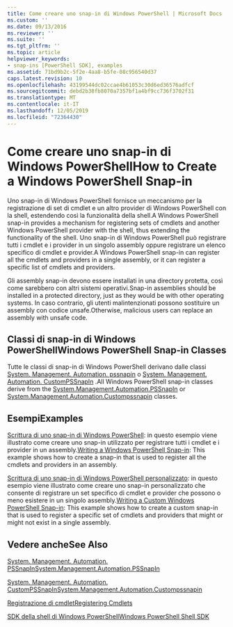 ```yaml
---
title: Come creare uno snap-in di Windows PowerShell | Microsoft Docs
ms.custom: ''
ms.date: 09/13/2016
ms.reviewer: ''
ms.suite: ''
ms.tgt_pltfrm: ''
ms.topic: article
helpviewer_keywords:
- snap-ins [PowerShell SDK], examples
ms.assetid: 71bd9b2c-5f2e-4aa8-b5fe-08c956540d37
caps.latest.revision: 10
ms.openlocfilehash: 43199544dc02ccae4b61053c30d6ed36576adfcf
ms.sourcegitcommit: debd2b38fb8070a7357bf1a4bf9cc736f3702f31
ms.translationtype: MT
ms.contentlocale: it-IT
ms.lasthandoff: 12/05/2019
ms.locfileid: "72364430"
---
```

# <a name="how-to-create-a-windows-powershell-snap-in"></a><span data-ttu-id="e118e-102">Come creare uno snap-in di Windows PowerShell</span><span class="sxs-lookup"><span data-stu-id="e118e-102">How to Create a Windows PowerShell Snap-in</span></span>

<span data-ttu-id="e118e-103">Uno snap-in di Windows PowerShell fornisce un meccanismo per la registrazione di set di cmdlet e un altro provider di Windows PowerShell con la shell, estendendo così la funzionalità della shell.</span><span class="sxs-lookup"><span data-stu-id="e118e-103">A Windows PowerShell snap-in provides a mechanism for registering sets of cmdlets and another Windows PowerShell provider with the shell, thus extending the functionality of the shell.</span></span> <span data-ttu-id="e118e-104">Uno snap-in di Windows PowerShell può registrare tutti i cmdlet e i provider in un singolo assembly oppure registrare un elenco specifico di cmdlet e provider.</span><span class="sxs-lookup"><span data-stu-id="e118e-104">A Windows PowerShell snap-in can register all the cmdlets and providers in a single assembly, or it can register a specific list of cmdlets and providers.</span></span>

<span data-ttu-id="e118e-105">Gli assembly snap-in devono essere installati in una directory protetta, così come sarebbero con altri sistemi operativi.</span><span class="sxs-lookup"><span data-stu-id="e118e-105">Snap-in assemblies should be installed in a protected directory, just as they would be with other operating systems.</span></span> <span data-ttu-id="e118e-106">In caso contrario, gli utenti malintenzionati possono sostituire un assembly con codice unsafe.</span><span class="sxs-lookup"><span data-stu-id="e118e-106">Otherwise, malicious users can replace an assembly with unsafe code.</span></span>

## <a name="windows-powershell-snap-in-classes"></a><span data-ttu-id="e118e-107">Classi di snap-in di Windows PowerShell</span><span class="sxs-lookup"><span data-stu-id="e118e-107">Windows PowerShell Snap-in Classes</span></span>

<span data-ttu-id="e118e-108">Tutte le classi di snap-in di Windows PowerShell derivano dalle classi [System. Management. Automation. pssnapin](/dotnet/api/System.Management.Automation.PSSnapIn) o [System. Management. Automation. CustomPSSnapIn](/dotnet/api/System.Management.Automation.CustomPSSnapIn) .</span><span class="sxs-lookup"><span data-stu-id="e118e-108">All Windows PowerShell snap-in classes derive from the [System.Management.Automation.PSSnapIn](/dotnet/api/System.Management.Automation.PSSnapIn) or [System.Management.Automation.Custompssnapin](/dotnet/api/System.Management.Automation.CustomPSSnapIn) classes.</span></span>

## <a name="examples"></a><span data-ttu-id="e118e-109">Esempi</span><span class="sxs-lookup"><span data-stu-id="e118e-109">Examples</span></span>

<span data-ttu-id="e118e-110">[Scrittura di uno snap-in di Windows PowerShell](./writing-a-windows-powershell-snap-in.md): in questo esempio viene illustrato come creare uno snap-in utilizzato per registrare tutti i cmdlet e i provider in un assembly.</span><span class="sxs-lookup"><span data-stu-id="e118e-110">[Writing a Windows PowerShell Snap-in](./writing-a-windows-powershell-snap-in.md): This example shows how to create a snap-in that is used to register all the cmdlets and providers in an assembly.</span></span>

<span data-ttu-id="e118e-111">[Scrittura di uno snap-in di Windows PowerShell personalizzato](./writing-a-custom-windows-powershell-snap-in.md): in questo esempio viene illustrato come creare uno snap-in personalizzato che consente di registrare un set specifico di cmdlet e provider che possono o meno esistere in un singolo assembly.</span><span class="sxs-lookup"><span data-stu-id="e118e-111">[Writing a Custom Windows PowerShell Snap-in](./writing-a-custom-windows-powershell-snap-in.md): This example shows how to create a custom snap-in that is used to register a specific set of cmdlets and providers that might or might not exist in a single assembly.</span></span>

## <a name="see-also"></a><span data-ttu-id="e118e-112">Vedere anche</span><span class="sxs-lookup"><span data-stu-id="e118e-112">See Also</span></span>

[<span data-ttu-id="e118e-113">System. Management. Automation. PSSnapIn</span><span class="sxs-lookup"><span data-stu-id="e118e-113">System.Management.Automation.PSSnapIn</span></span>](/dotnet/api/System.Management.Automation.PSSnapIn)

[<span data-ttu-id="e118e-114">System. Management. Automation. CustomPSSnapIn</span><span class="sxs-lookup"><span data-stu-id="e118e-114">System.Management.Automation.Custompssnapin</span></span>](/dotnet/api/System.Management.Automation.CustomPSSnapIn)

[<span data-ttu-id="e118e-115">Registrazione di cmdlet</span><span class="sxs-lookup"><span data-stu-id="e118e-115">Registering Cmdlets</span></span>](./registering-cmdlets.md)

[<span data-ttu-id="e118e-116">SDK della shell di Windows PowerShell</span><span class="sxs-lookup"><span data-stu-id="e118e-116">Windows PowerShell Shell SDK</span></span>](../windows-powershell-reference.md)
